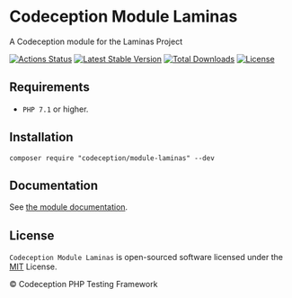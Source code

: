 # Codeception Module Laminas

A Codeception module for the Laminas Project

[![Actions Status](https://github.com/Codeception/module-laminas/workflows/CI/badge.svg)](https://github.com/Codeception/module-laminas/actions)
[![Latest Stable Version](https://poser.pugx.org/codeception/module-laminas/v/stable)](https://github.com/Codeception/module-laminas/releases)
[![Total Downloads](https://poser.pugx.org/codeception/module-laminas/downloads)](https://packagist.org/packages/codeception/module-laminas)
[![License](https://poser.pugx.org/codeception/module-laminas/license)](/LICENSE)

## Requirements

* `PHP 7.1` or higher.

## Installation

```
composer require "codeception/module-laminas" --dev
```

## Documentation

See [the module documentation](https://codeception.com/docs/modules/Laminas).

## License

`Codeception Module Laminas` is open-sourced software licensed under the [MIT](/LICENSE) License.

© Codeception PHP Testing Framework
